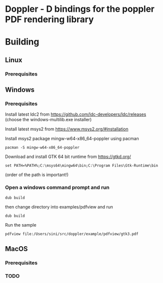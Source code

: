 # Doppler - D bindings for the poppler PDF rendering library

# Building

## Linux

### Prerequisites

## Windows

### Prerequisites

Install latest ldc2 from https://github.com/ldc-developers/ldc/releases (choose the windows-multilib.exe installer)

Install latest msys2 from https://www.msys2.org/#installation

Install msys2 package mingw-w64-x86_64-poppler using pacman

    pacman -S mingw-w64-x86_64-poppler

Download and install GTK 64 bit runtime from https://gtkd.org/

    set PATH=%PATH%;C:\msys64\mingw64\bin;C:\Program Files\Gtk-Runtime\bin

(order of the path is important!)

### Open a windows command prompt and run

    dub build

then change directory into examples/pdfview and run

    dub build

Run the sample

    pdfview file:/Users/sini/src/doppler/example/pdfview/gtk3.pdf

## MacOS

### Prerequisites

### TODO
